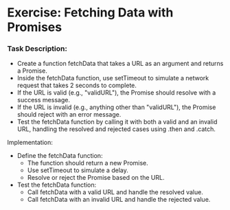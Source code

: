 # Exercise: Fetching Data with Promises

### Task Description:
- Create a function fetchData that takes a URL as an argument and returns a Promise.
- Inside the fetchData function, use setTimeout to simulate a network request that takes 2 seconds to complete.
- If the URL is valid (e.g., "validURL"), the Promise should resolve with a success message.
- If the URL is invalid (e.g., anything other than "validURL"), the Promise should reject with an error message.
- Test the fetchData function by calling it with both a valid and an invalid URL, handling the resolved and rejected cases using .then and .catch.

Implementation:
- Define the fetchData function:
    - The function should return a new Promise.
    - Use setTimeout to simulate a delay.
    - Resolve or reject the Promise based on the URL.
- Test the fetchData function:
    - Call fetchData with a valid URL and handle the resolved value.
    - Call fetchData with an invalid URL and handle the rejected value.